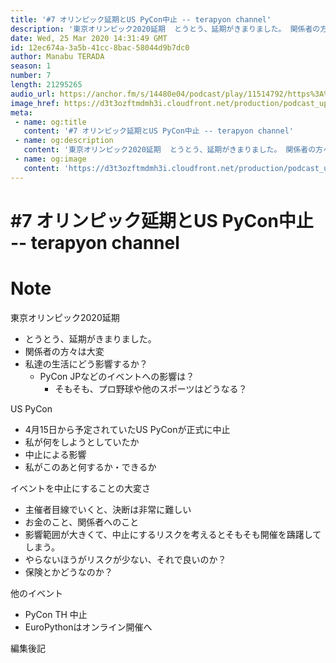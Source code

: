 ```yaml
---
title: '#7 オリンピック延期とUS PyCon中止 -- terapyon channel'
description: '東京オリンピック2020延期  とうとう、延期がきまりました。 関係者の方々は大変 私達の生活にどう影響するか？      PyCon JPなどのイベントへの影響は？          そもそも、プロ'
date: Wed, 25 Mar 2020 14:31:49 GMT
id: 12ec674a-3a5b-41cc-8bac-58044d9b7dc0
author: Manabu TERADA
season: 1
number: 7
length: 21295265
audio_url: https://anchor.fm/s/14480e04/podcast/play/11514792/https%3A%2F%2Fd3ctxlq1ktw2nl.cloudfront.net%2Fstaging%2F2020-03-25%2F7081ab85e2cf1b52dfd6ce8b0326c2a1.m4a
image_href: https://d3t3ozftmdmh3i.cloudfront.net/production/podcast_uploaded/3302665/3302665-1582446732992-f3e5401da36c1.jpg
meta:
 - name: og:title
   content: '#7 オリンピック延期とUS PyCon中止 -- terapyon channel'
 - name: og:description
   content: '東京オリンピック2020延期  とうとう、延期がきまりました。 関係者の方々は大変 私達の生活にどう影響するか？      PyCon JPなどのイベントへの影響は？          そもそも、プロ'
 - name: og:image
   content: 'https://d3t3ozftmdmh3i.cloudfront.net/production/podcast_uploaded/3302665/3302665-1582446732992-f3e5401da36c1.jpg'
---
```

# #7 オリンピック延期とUS PyCon中止 -- terapyon channel

<DisplayDate :dateStr="'Wed, 25 Mar 2020 14:31:49 GMT'" />
<DisplaySeason :season="1" :topic="7" />


# Note

<p>東京オリンピック2020延期</p>
<ul>
 <li>とうとう、延期がきまりました。</li>
 <li>関係者の方々は大変</li>
  <li>私達の生活にどう影響するか？
    <ul>
      <li>PyCon JPなどのイベントへの影響は？
        <ul>
          <li>そもそも、プロ野球や他のスポーツはどうなる？</li>
        </ul>
      </li>
    </ul>
  </li>
</ul>
<p>US PyCon</p>
<ul>
  <li>4月15日から予定されていたUS PyConが正式に中止</li>
  <li>私が何をしようとしていたか</li>
  <li>中止による影響</li>
  <li>私がこのあと何するか・できるか</li>
</ul>
<p>イベントを中止にすることの大変さ</p>
<ul>
  <li>主催者目線でいくと、決断は非常に難しい</li>
  <li>お金のこと、関係者へのこと</li>
  <li>影響範囲が大きくて、中止にするリスクを考えるとそもそも開催を躊躇してしまう。</li>
  <li>やらないほうがリスクが少ない、それで良いのか？</li>
  <li>保険とかどうなのか？</li>
</ul>
<p>他のイベント</p>
<ul>
  <li>PyCon TH 中止</li>
  <li>EuroPythonはオンライン開催へ</li>
</ul>
<p>編集後記</p>



<Player title="#7 オリンピック延期とUS PyCon中止 -- terapyon channel" 
  audio_url="https://anchor.fm/s/14480e04/podcast/play/11514792/https%3A%2F%2Fd3ctxlq1ktw2nl.cloudfront.net%2Fstaging%2F2020-03-25%2F7081ab85e2cf1b52dfd6ce8b0326c2a1.m4a" 
  image_href="https://d3t3ozftmdmh3i.cloudfront.net/production/podcast_uploaded/3302665/3302665-1582446732992-f3e5401da36c1.jpg" 
/>


